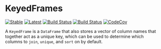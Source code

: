 # KeyedFrames

[![Stable](https://img.shields.io/badge/docs-stable-blue.svg)](https://invenia.github.io/KeyedFrames.jl/stable)
[![Latest](https://img.shields.io/badge/docs-latest-blue.svg)](https://invenia.github.io/KeyedFrames.jl/latest)
[![Build Status](https://travis-ci.org/invenia/KeyedFrames.jl.svg?branch=master)](https://travis-ci.org/invenia/KeyedFrames.jl)
[![Build Status](https://ci.appveyor.com/api/projects/status/o36xoi9p06ax7d5f?svg=true)](https://ci.appveyor.com/project/invenia/keyedframes-jl)
[![CodeCov](https://codecov.io/gh/invenia/KeyedFrames.jl/branch/master/graph/badge.svg)](https://codecov.io/gh/invenia/KeyedFrames.jl)

A `KeyedFrame` is a `DataFrame` that also stores a vector of column names that together act
as a unique key, which can be used to determine which columns to `join`, `unique`, and
`sort` on by default.

